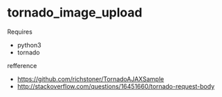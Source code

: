 # tornado_image_upload
Requires 
 - python3 
 - tornado

refference
 - https://github.com/richstoner/TornadoAJAXSample 
 - http://stackoverflow.com/questions/16451660/tornado-request-body
